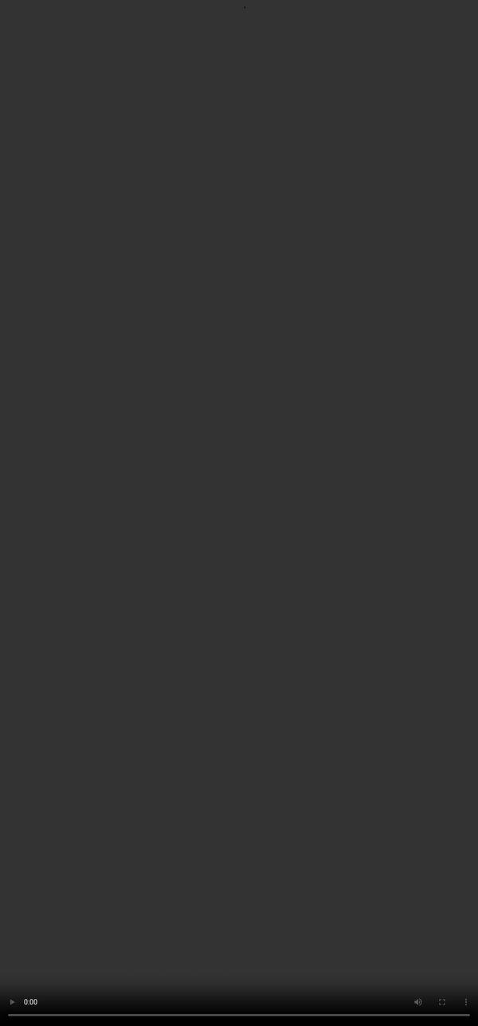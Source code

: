 # Curating well-formatted answers

<video src="${PRIVATE_VIDEO_RAG_5}" frameborder="0" allowfullscreen style="position: absolute; top: 0; left: 0; width: 100%; height: 100%; border: none; object-fit: cover;" controls="" controlslist="nodownload nofullscreen" style="width: 100%" />

High-quality answers serve as a gold standard for the model to learn how to synthesize retrieved information with its generative abilities and produce good responses.
Therefore, when creating answers for the data sample, we need to ensure that they are not directly copied from the evidence, but rather paraphrased into a cohesive response.
Some things to keep in mind when curating answers are:

:::tip
1. **Understand the Core Idea:**<br />Read the evidence carefully to grasp its key message.
2. **Paraphrase Creatively:**<br />Avoid copying phrases directly—focus on conveying the meaning in your own words. Use synonyms, restructured sentences, and simplified explanations to present the same idea in a fresh way.
3. **Add Context:**<br />Where appropriate, connect the core idea of the evidence to broader concepts or user-friendly examples, making the answer engaging and conversational.
4. **Synthesise Multiple Evidences:**<br />Combine insights from different evidences into a cohesive answer. This makes the response more comprehensive and reduces the risk of replicating any one source.
5. **Maintain a Natural Tone:**<br />Write as though you’re explaining the information to a peer. Keep the tone friendly, approachable, and easy to follow.
:::